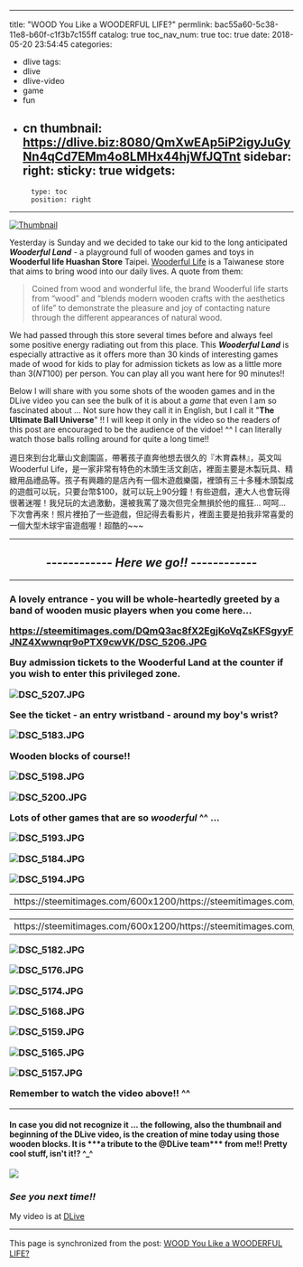 
---
title: "ＷOOD You Like a WOODERFUL LIFE?"
permlink: bac55a60-5c38-11e8-b60f-c1f3b7c155ff
catalog: true
toc_nav_num: true
toc: true
date: 2018-05-20 23:54:45
categories:
- dlive
tags:
- dlive
- dlive-video
- game
- fun
- cn
thumbnail: https://dlive.biz:8080/QmXwEAp5iP2igyJuGyNn4qCd7EMm4o8LMHx44hjWfJQTnt
sidebar:
    right:
        sticky: true
widgets:
    -
        type: toc
        position: right
---


[![Thumbnail](https://dlive.biz:8080/QmXwEAp5iP2igyJuGyNn4qCd7EMm4o8LMHx44hjWfJQTnt)](https://dlive.io/video/deanliu/bac55a60-5c38-11e8-b60f-c1f3b7c155ff)

Yesterday is Sunday and we decided to take our kid to the long anticipated ***Wooderful Land*** - a playground full of wooden games and toys in **Wooderful life Huashan Store** Taipei. [Wooderful Life](http://www.wooderfullife.com/EN/brand) is a Taiwanese store that aims to bring wood into our daily lives. A quote from them:

>Coined from wood and wonderful life, the brand Wooderful life starts from “wood” and “blends modern wooden crafts with the aesthetics of life” to demonstrate the pleasure and joy of contacting nature through the different appearances of natural wood.

We had passed through this store several times before and always feel some positive energy radiating out from this place. This ***Wooderful Land*** is especially attractive as it offers more than 30 kinds of interesting games made of wood for kids to play for admission tickets as low as a little more than $3 (NT$100) per person. You can play all you want here for 90 minutes!! 

Below I will share with you some shots of the wooden games and in the DLive video you can see the bulk of it is about a *game* that even I am so fascinated about ... Not sure how they call it in English, but I call it "**The Ultimate Ball Universe**" !! I will keep it only in the video so the readers of this post are encouraged to be the audience of the vidoe! ^^ I can literally watch those balls rolling around for quite a long time!!

週日來到台北華山文創園區，帶著孩子直奔他想去很久的『木育森林』，英文叫 Wooderful Life，是一家非常有特色的木頭生活文創店，裡面主要是木製玩具、精緻用品禮品等。孩子有興趣的是店內有一個木遊戲樂園，裡頭有三十多種木頭製成的遊戲可以玩，只要台幣$100，就可以玩上90分鐘！有些遊戲，連大人也會玩得很著迷喔！我兒玩的太過激動，還被我罵了幾次但完全無損於他的瘋狂... 呵呵... 下次會再來！照片裡拍了一些遊戲，但記得去看影片，裡面主要是拍我非常喜愛的一個大型木球宇宙遊戲喔！超酷的~~~

*****
## <center>*------------ Here we go!! ------------*</center>
*****
<h3>

A lovely entrance - you will be whole-heartedly greeted by a band of wooden music players when you come here...

https://steemitimages.com/DQmQ3ac8fX2EgjKoVqZsKFSgyyFJNZ4Xwwnqr9oPTX9cwVK/DSC_5206.JPG

Buy admission tickets to the **Wooderful Land** at the counter if you wish to enter this privileged zone. 

![DSC_5207.JPG](https://steemitimages.com/DQmaJQ2ooudjq16r8vrcvDVrUwn9KKyqLejXcZTeNB3jkG5/DSC_5207.JPG)

See the ticket - an entry wristband - around my boy's wrist?

![DSC_5183.JPG](https://steemitimages.com/DQmTycbhafLfpPFqM92RoRhMepsjFidiVwH3KZY8Rp2D4Jr/DSC_5183.JPG)

Wooden blocks of course!!

![DSC_5198.JPG](https://steemitimages.com/DQmVKBuyH1SUBGQqMViar5MxjseXi3zQ327rottPRfwLTFf/DSC_5198.JPG)

![DSC_5200.JPG](https://steemitimages.com/DQmdUJrFof7mnSU3Rqqvx1ozyU6M3hdiq2fmSUfnTc4bd6u/DSC_5200.JPG)

Lots of other games that are so *wooderful* ^^ ... 

![DSC_5193.JPG](https://steemitimages.com/DQmTZmkCzXWoftP1NFjZ23mcQrLoFijeXhy5hc1bQ21JF3o/DSC_5193.JPG)

![DSC_5184.JPG](https://steemitimages.com/DQmb8coAadQyF2REnxBX19qYMFgBybsJvhrvGG1zZ3pabrK/DSC_5184.JPG)

![DSC_5194.JPG](https://steemitimages.com/DQmXw9UpaZSV3k23MGJrqJv99Wqriog1q774ALc78nVvRMf/DSC_5194.JPG)

<table><tr>
<td>https://steemitimages.com/600x1200/https://steemitimages.com/DQmPDmd18TcH3LLFE1qHxdtZUJbnFAL4RiUecvgJwdhYCES/DSC_5178.JPG</td>
<td>https://steemitimages.com/600x1200/https://steemitimages.com/DQmdUtE3ZdoeJrfQfbcf79ojZq6eTsbxbKvSQ5sBjD4J4Mg/DSC_5177.JPG</td>
</tr></table>

<table><tr>
<td>https://steemitimages.com/600x1200/https://steemitimages.com/DQmcQ5qcjQ6pFYkFTHnewt1V3rP31CjXoM85SF3Nok35zpk/DSC_5175.JPG</td>
<td>https://steemitimages.com/600x1200/https://steemitimages.com/DQmU4oTxVYQDmjrgz8DVPFFfYws8Nm1vHz6wuimsKLkhaBR/DSC_5169.JPG</td>
</tr></table>

![DSC_5182.JPG](https://steemitimages.com/DQmW2mfFGuibdtMAqZGReVgkkium9GeyDEQ5ubNFHF9bS67/DSC_5182.JPG)

![DSC_5176.JPG](https://steemitimages.com/DQmTT8ge3tTPHnQmjnPHoCDEPGEnqRiMvSjAz66fokdsDRK/DSC_5176.JPG)

![DSC_5174.JPG](https://steemitimages.com/DQmR5cDhDix5vicj9DwdMPXPm3zVRej8mGYSVn8pupxFSFR/DSC_5174.JPG)

![DSC_5168.JPG](https://steemitimages.com/DQmNf1ATxsS9wmVnZKMuwmpSdPhavwUKnnQY4LfNoi9suA9/DSC_5168.JPG)

![DSC_5159.JPG](https://steemitimages.com/DQmRrpM7bmrZDzXCidfR3HuMxYymgicWPSWawaizp7P5Kti/DSC_5159.JPG)

![DSC_5165.JPG](https://steemitimages.com/DQmNoaxcXeKSFFRMKb5efTnS9wJtA7VijTH81DE7hNRRrjL/DSC_5165.JPG)

![DSC_5157.JPG](https://steemitimages.com/DQmeUW63MRFTxhUNp1BTCR1QGqMJJKVf6uKLMSRjqKeNQ7Y/DSC_5157.JPG)

Remember to watch the video above!! ^^
</h3>

****
<h4>
In case you did not recognize it ... the following, also the thumbnail and beginning of the DLive video, is the creation of mine today using those wooden blocks. It is ***a tribute to the @DLive team*** from me!! Pretty cool stuff, isn't it!? ^_^
</h4>

![](https://steemitimages.com/DQmWPwyVDEETRGC9x9fQV7LNqMLb29S2Z19Dor5EeyJnQ9t/%E8%9E%A2%E5%B9%95%E5%BF%AB%E7%85%A7%202018-05-20%20%E4%B8%8B%E5%8D%8810.20.05.png)

### *See you next time!!*

My video is at [DLive](https://dlive.io/video/deanliu/bac55a60-5c38-11e8-b60f-c1f3b7c155ff)

- - -

This page is synchronized from the post: [ＷOOD You Like a WOODERFUL LIFE?](https://steemit.com/@deanliu/bac55a60-5c38-11e8-b60f-c1f3b7c155ff)

